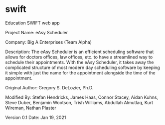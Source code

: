 # swift
Education SWIFT web app

Project Name: eAsy Scheduler

Company: Big A Enterprises (Team Alpha)

Description: The eAsy Scheduler is an efficient scheduling software that allows for doctors offices, law offices, etc. to have a streamlined way to schedule their appointments. With the eAsy Scheduler, it takes away the complicated structure of most modern day scheduling software by keeping it simple with just the name for the appointment alongside the time of the appointment. 


Original Author: Gregory S. DeLozier, Ph.D.

Modified By: Stefan Hendricks, James Haas, Connor Stacey, Aidan Kuhns, Steve Duber, Benjamin Wootson, Trish Williams, Abdullah Almutlaq, Kurt Wireman, Nathan Plaster

Version 0.1 Date: Jan 19, 2021

